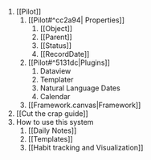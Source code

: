 1. [[Pilot]]
	1. [[Pilot#^cc2a94| Properties]]
		1. [[Object]]
		2. [[Parent]]
		3. [[Status]]
		4. [[RecordDate]]
	2. [[Pilot#^5131dc|Plugins]]
		1. Dataview
		2. Templater
		3. Natural Language Dates
		4. Calendar
	3. [[Framework.canvas|Framework]]
2. [[Cut the crap guide]]
3. How to use this system
	1. [[Daily Notes]]
	2. [[Templates]]
	3. [[Habit tracking and Visualization]]